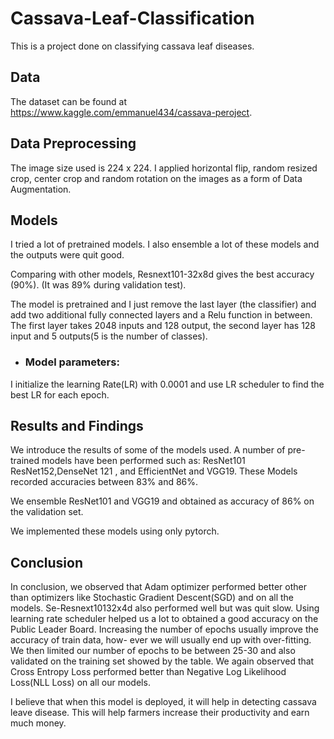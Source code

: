 # Cassava-Leaf-Classification
This is a project done on classifying cassava leaf diseases.


## Data

The dataset can be found at https://www.kaggle.com/emmanuel434/cassava-peroject.

## Data Preprocessing

The image size used is 224 x 224. I applied horizontal flip, random resized crop,
center crop and random rotation on the images as a form of Data Augmentation.


## Models

I tried a lot of pretrained models. I also ensemble a lot of these models and
the outputs were quit good.

Comparing with other models, Resnext101-32x8d gives the best accuracy
(90%). (It was 89% during validation test). 

The model is pretrained and I just remove the last layer
(the classifier) and add two additional fully connected layers and a Relu function
in between. The first layer takes 2048 inputs and 128 output, the second layer
has 128 input and 5 outputs(5 is the number of classes). 

  * ### Model parameters: 

I initialize the  learning Rate(LR) with 0.0001 and use LR scheduler to find the best
LR for each epoch.

## Results and Findings

We introduce the results of some of the models used. A number
of pre-trained models have been performed such as: ResNet101 ResNet152,DenseNet 121 , and EfficientNet and VGG19. 
These Models recorded accuracies between 83% and 86%. 

We ensemble ResNet101 and VGG19 and obtained as accuracy of 86% on the
validation set.

We implemented these models using only pytorch.

## Conclusion

In conclusion, we observed that Adam optimizer performed better other than optimizers like Stochastic Gradient Descent(SGD) and on all the models. 
Se-Resnext10132x4d also performed well but was quit slow. Using learning rate scheduler
helped us a lot to obtained a good accuracy on the Public Leader Board. Increasing the number of epochs usually improve the accuracy of train data, how-
ever we will usually end up with over-fitting. We then limited our number of
epochs to be between 25-30 and also validated on the training set showed by
the table. We again observed that Cross Entropy Loss performed better than
Negative Log Likelihood Loss(NLL Loss) on all our models.


I believe that when this model is deployed, it will help in detecting cassava
leave disease. This will help farmers increase their productivity and earn much
money.
